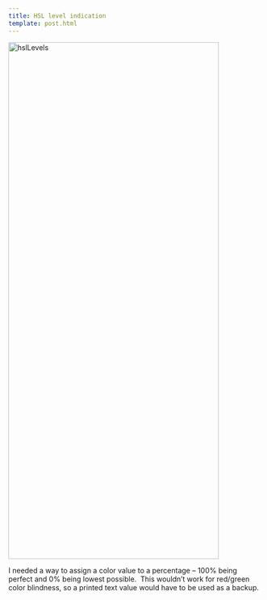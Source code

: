 ```yaml
---
title: HSL level indication
template: post.html
---
```

[<img class="alignnone size-large wp-image-597" src="https://s3.amazonaws.com/rewferguson.com/img/Budget-Tracker/hslLevels-417x1024.png" alt="hslLevels" width="417" height="1024" />][1]

I needed a way to assign a color value to a percentage &#8211; 100% being perfect and 0% being lowest possible.  This wouldn&#8217;t work for red/green color blindness, so a printed text value would have to be used as a backup.

<!--more-->

 [1]: https://s3.amazonaws.com/rewferguson.com/img/Budget-Tracker/hslLevels.png
